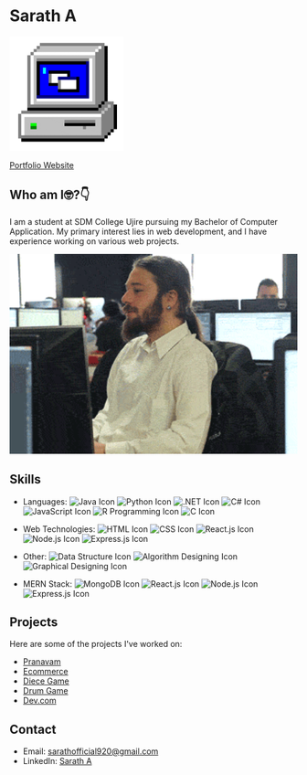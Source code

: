 # Sarath A
<p align="left">
  <img src="/assests/giphy.gif" alt="Alt Text" height="200">
</p>

[Portfolio Website](https://sarathofficial.vercel.app)


## Who am I🤓?👇
I am a student at SDM College Ujire pursuing my Bachelor of Computer Application. My primary interest lies in web development, and I have experience working on various web projects.
<p align="left">
  <img src="/assests/giphy 2.gif" alt="Alt Text" width="650" height="350"> 
</p>

## Skills

- Languages: 
  ![Java Icon](https://img.icons8.com/color/48/000000/java-coffee-cup-logo--v1.png) ![Python Icon](https://img.icons8.com/color/48/000000/python--v1.png) ![.NET Icon](https://img.icons8.com/color/48/000000/dot-net.png) ![C# Icon](https://img.icons8.com/color/48/000000/c-sharp-logo.png) ![JavaScript Icon](https://img.icons8.com/color/48/000000/javascript--v1.png) ![R Programming Icon](https://img.icons8.com/color/48/000000/r.png) ![C Icon](https://img.icons8.com/color/48/000000/c-programming.png)

- Web Technologies: 
  ![HTML Icon](https://img.icons8.com/color/48/000000/html-5--v1.png) ![CSS Icon](https://img.icons8.com/color/48/000000/css3.png) ![React.js Icon](https://img.icons8.com/office/48/000000/react.png) ![Node.js Icon](https://img.icons8.com/color/48/000000/nodejs.png) ![Express.js Icon](https://img.icons8.com/ios/50/000000/express.png)

- Other: 
  ![Data Structure Icon](https://img.icons8.com/dusk/64/000000/stack-of-files.png) ![Algorithm Designing Icon](https://img.icons8.com/plasticine/100/000000/running-maze.png) ![Graphical Designing Icon](https://img.icons8.com/fluency/48/000000/graphics-design.png)

- MERN Stack:
  ![MongoDB Icon](https://img.icons8.com/color/48/000000/mongodb.png) ![React.js Icon](https://img.icons8.com/color/48/000000/react-native.png) ![Node.js Icon](https://img.icons8.com/color/48/000000/nodejs.png) ![Express.js Icon](https://img.icons8.com/color/48/000000/express.png)


## Projects 

Here are some of the projects I've worked on:

- [Pranavam](https://saratha9.github.io/Pranavam/)
- [Ecommerce](https://saratha9.github.io/Move-It/)
- [Diece Game](https://saratha9.github.io/Dice-Game/)
- [Drum Game](https://saratha9.github.io/BeatMaster-Drum-Kit-Challenge/)
- [Dev.com](https://saratha9.github.io/Dev.com/)


## Contact

- Email: sarathofficial920@gmail.com
- LinkedIn: [Sarath A](https://www.linkedin.com/in/sarath-adukkadukkam)




